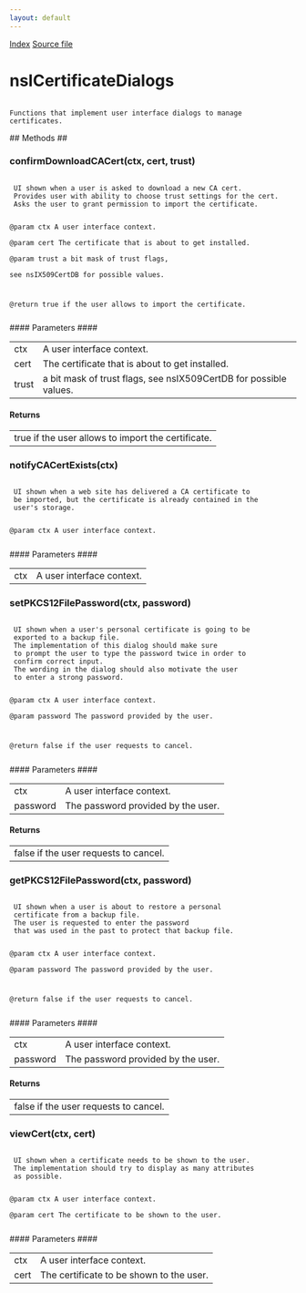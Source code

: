 ```yaml
---
layout: default
---
```

<div id='links'><a href="../index.html">Index</a>
<a href="http://dxr.mozilla.org/mozilla-central/source/security/manager/ssl/public/nsICertificateDialogs.idl">Source file</a>
</div>

# nsICertificateDialogs #
<code>  
Functions that implement user interface dialogs to manage certificates.  
  
</code>
## Methods ##

### confirmDownloadCACert(ctx, cert, trust) ###
<code>  
 UI shown when a user is asked to download a new CA cert.  
 Provides user with ability to choose trust settings for the cert.  
 Asks the user to grant permission to import the certificate.  
  
 @param ctx A user interface context.  
 @param cert The certificate that is about to get installed.  
 @param trust a bit mask of trust flags,   
              see nsIX509CertDB for possible values.  
  
 @return true if the user allows to import the certificate.  
  
</code>
#### Parameters ####

<table>

<tr>
<td>ctx</td>
<td>A user interface context.  
</td>
</tr>

<tr>
<td>cert</td>
<td>The certificate that is about to get installed.  
</td>
</tr>

<tr>
<td>trust</td>
<td>a bit mask of trust flags,   
              see nsIX509CertDB for possible values.  
</td>
</tr>

</table>

#### Returns ####

<table>

<tr>
<td>true if the user allows to import the certificate.  
</td>
</tr>

</table>

### notifyCACertExists(ctx) ###
<code>  
 UI shown when a web site has delivered a CA certificate to  
 be imported, but the certificate is already contained in the  
 user's storage.  
  
 @param ctx A user interface context.  
  
</code>
#### Parameters ####

<table>

<tr>
<td>ctx</td>
<td>A user interface context.  
</td>
</tr>

</table>

### setPKCS12FilePassword(ctx, password) ###
<code>  
 UI shown when a user's personal certificate is going to be  
 exported to a backup file.  
 The implementation of this dialog should make sure   
 to prompt the user to type the password twice in order to  
 confirm correct input.  
 The wording in the dialog should also motivate the user   
 to enter a strong password.  
  
 @param ctx A user interface context.  
 @param password The password provided by the user.  
  
 @return false if the user requests to cancel.  
  
</code>
#### Parameters ####

<table>

<tr>
<td>ctx</td>
<td>A user interface context.  
</td>
</tr>

<tr>
<td>password</td>
<td>The password provided by the user.  
</td>
</tr>

</table>

#### Returns ####

<table>

<tr>
<td>false if the user requests to cancel.  
</td>
</tr>

</table>

### getPKCS12FilePassword(ctx, password) ###
<code>  
 UI shown when a user is about to restore a personal  
 certificate from a backup file.  
 The user is requested to enter the password  
 that was used in the past to protect that backup file.  
  
 @param ctx A user interface context.  
 @param password The password provided by the user.  
  
 @return false if the user requests to cancel.  
  
</code>
#### Parameters ####

<table>

<tr>
<td>ctx</td>
<td>A user interface context.  
</td>
</tr>

<tr>
<td>password</td>
<td>The password provided by the user.  
</td>
</tr>

</table>

#### Returns ####

<table>

<tr>
<td>false if the user requests to cancel.  
</td>
</tr>

</table>

### viewCert(ctx, cert) ###
<code>  
 UI shown when a certificate needs to be shown to the user.  
 The implementation should try to display as many attributes  
 as possible.  
  
 @param ctx A user interface context.  
 @param cert The certificate to be shown to the user.  
  
</code>
#### Parameters ####

<table>

<tr>
<td>ctx</td>
<td>A user interface context.  
</td>
</tr>

<tr>
<td>cert</td>
<td>The certificate to be shown to the user.  
</td>
</tr>

</table>
